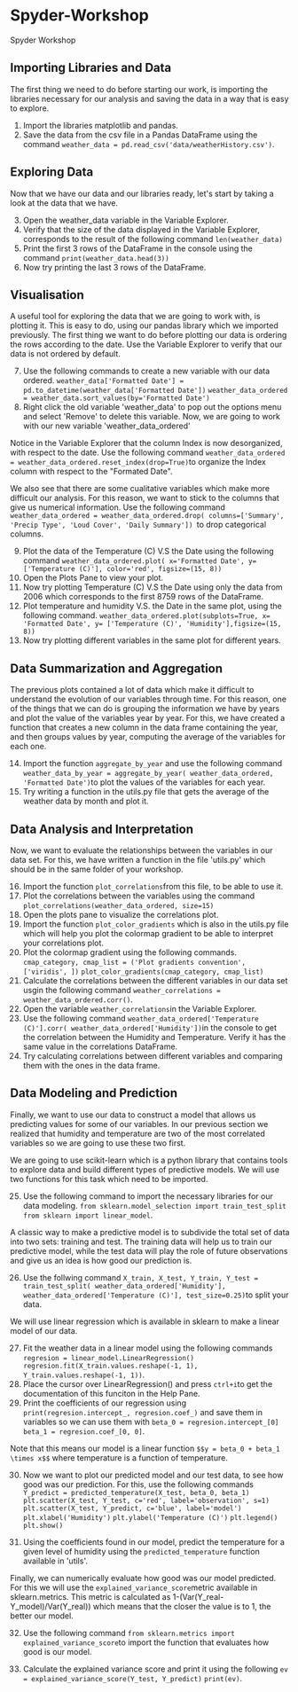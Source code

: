
# Spyder-Workshop
Spyder Workshop 

## Importing Libraries and Data
The first thing we need to do before starting our work, is importing the libraries necessary for our analysis and saving the data in a way that is easy to explore.
1. Import the libraries matplotlib and pandas.
2. Save the data from the csv file in a Pandas DataFrame using the command 
`weather_data = pd.read_csv('data/weatherHistory.csv')`.

## Exploring Data
Now that we have our data and our libraries ready, let's start by taking a look at the data that we have.

3. Open the weather_data variable in the Variable Explorer. 
4. Verify that the size of the data displayed in the Variable Explorer, corresponds to the result of the following command
`len(weather_data)`
5. Print the first 3 rows of the DataFrame in the console using the command
`print(weather_data.head(3))`
6. Now try printing the last 3 rows of the DataFrame.

## Visualisation
A useful tool for exploring the data that we are going to work with, is plotting it. This is easy to do, using our pandas library which we imported previously. 
The first thing we want to do before plotting our data is ordering the rows according to the date. Use the Variable Explorer to verify that our data is not ordered by default.

7. Use the following commands to create a new variable with our data ordered.
`weather_data['Formatted Date'] = pd.to_datetime(weather_data['Formatted Date'])`
`weather_data_ordered = weather_data.sort_values(by='Formatted Date')`
8. Right click the old variable 'weather_data' to pop out the options menu and select 'Remove' to delete this variable. Now, we are going to work with our new variable 'weather_data_ordered'

Notice in the Variable Explorer that the column Index is now desorganized, with respect to the date. Use the following command `weather_data_ordered = weather_data_ordered.reset_index(drop=True)`to organize the Index column with respect to the "Formated Date".

We also see that there are some cualitative variables which make more difficult our analysis. For this reason, we want to stick to the columns that give us numerical information. Use the following command `weather_data_ordered = weather_data_ordered.drop(
    columns=['Summary', 'Precip Type', 'Loud Cover', 'Daily Summary'])
`to drop categorical columns.

9. Plot the data of the Temperature (C) V.S the Date using the following command
`weather_data_ordered.plot(
    x='Formatted Date', y=['Temperature (C)'], color='red', figsize=(15, 8))`
10. Open the Plots Pane to view your plot.
11. Now try plotting Temperature (C) V.S the Date using only the data from 2006 which corresponds to the first 8759 rows of the DataFrame.
12. Plot temperature and humidity V.S. the Date in the same plot, using the following command.
`weather_data_ordered.plot(subplots=True, x= 'Formatted Date', y= ['Temperature (C)', 'Humidity'],figsize=(15, 8))`
13. Now try plotting different variables in the same plot for different years.

## Data Summarization and Aggregation
The previous plots contained a lot of data which make it difficult to understand the evolution of our variables through time. For this reason, one of the things that we can do is grouping the information we have by years and plot the value of the variables year by year. For this, we have created a function that creates a new column in the data frame containing the year, and then groups values by year, computing the average of the variables for each one. 

14. Import the function `aggregate_by_year` and use the following command `weather_data_by_year = aggregate_by_year(
    weather_data_ordered, 'Formatted Date')`to plot the values of the variables for each year.
15. Try writing a function in the utils.py file that gets the average of the weather data by month and plot it. 

## Data Analysis and Interpretation

Now, we want to evaluate the relationships between the variables in our data set. For this, we have written a function in the file 'utils.py' which should be in the same folder of your workshop. 

16. Import the function `plot_correlations`from this file, to be able to use it.
17. Plot the correlations between the variables using the command `plot_correlations(weather_data_ordered, size=15)`
18. Open the plots pane to visualize the correlations plot.
19. Import the function `plot_color_gradients` which is also in the utils.py file which will help you plot the colormap gradient to be able to interpret your correlations plot.
20. Plot the colormap gradient using the following commands. 
`cmap_category, cmap_list = ('Plot gradients convention', ['viridis', ])`
`plot_color_gradients(cmap_category, cmap_list)`
21. Calculate the correlations between the different variables in our data set usgin the following command `weather_correlations = weather_data_ordered.corr()`.
22. Open the variable `weather_correlations`in the Variable Explorer. 
23. Use the following command `weather_data_ordered['Temperature (C)'].corr(
    weather_data_ordered['Humidity'])`in the console to get the correlation between the Humidity and Temperature. Verify it has the same value in the correlations DataFrame.
24. Try calculating correlations between different variables and comparing them with the ones in the data frame.

## Data Modeling and Prediction
Finally, we want to use our data to construct a model that allows us predicting values for some of our variables. In our previous section we realized that humidity and temperature are two of the most correlated variables so we are going to use these two first. 

We are going to use scikit-learn which is a python library that contains tools to explore data and build different types of predictive models. We will use two functions for this task which need to be imported.

25. Use the following command to import the necessary libraries for our data modeling. `from sklearn.model_selection import train_test_split`
`from sklearn import linear_model`.

A classic way to make a predictive model is to subdivide the total set of data into two sets: training and test. The training data will help us to train our predictive model, while the test data will play the role of future observations and give us an idea is how good our prediction is.

26. Use the follwing command `X_train, X_test, Y_train, Y_test = train_test_split(
    weather_data_ordered['Humidity'], weather_data_ordered['Temperature (C)'],
    test_size=0.25)`to split your data.

We will use linear regression which is available in sklearn to make a linear model of our data.

27. Fit the weather data in a linear model using the following commands `regresion = linear_model.LinearRegression()
regresion.fit(X_train.values.reshape(-1, 1), Y_train.values.reshape(-1, 1))`.
28. Place the cursor over LinearRegression() and press `ctrl+i`to get the documentation of this funciton in the Help Pane.
29. Print the coefficients of our regression using `print(regresion.intercept_, regresion.coef_)` and save them in variables so we can use them with `beta_0 = regresion.intercept_[0]
beta_1 = regresion.coef_[0, 0]`. 

Note that this means our model is a linear function `$$y = beta_0 + beta_1 \times x$$` where temperature is a function of temperature. 

30. Now we want to plot our predicted model and our test data, to see how good was our prediction. For this, use the following commands
`Y_predict = predicted_temperature(X_test, beta_0, beta_1)`
`plt.scatter(X_test, Y_test, c='red', label='observation', s=1)`
`plt.scatter(X_test, Y_predict, c='blue', label='model')`
`plt.xlabel('Humidity')`
`plt.ylabel('Temperature (C)')`
`plt.legend()`
`plt.show()`

31. Using the coefficients found in our model, predict the temperature for a given level of humidity using the `predicted_temperature` function available in 'utils'.

Finally, we can numerically evaluate how good was our model predicted. For this we will use the `explained_variance_score`metric available in sklearn.metrics. This metric is calculated as 1-(Var(Y_real-Y_model)/Var(Y_real)) which means that the closer the value is to 1, the better our model. 

32. Use the following command `from sklearn.metrics import explained_variance_score`to import the function that evaluates how good is our model.

33. Calculate the explained variance score and print it using the following `ev = explained_variance_score(Y_test, Y_predict)`
`print(ev)`.










